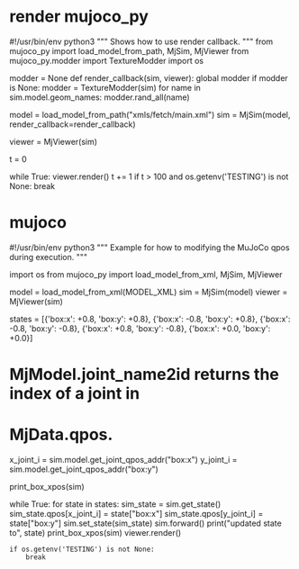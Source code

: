 
# render mujoco_py

#!/usr/bin/env python3
"""
Shows how to use render callback.
"""
from mujoco_py import load_model_from_path, MjSim, MjViewer
from mujoco_py.modder import TextureModder
import os

modder = None
def render_callback(sim, viewer):
    global modder
    if modder is None:
        modder = TextureModder(sim)
    for name in sim.model.geom_names:
        modder.rand_all(name)

model = load_model_from_path("xmls/fetch/main.xml")
sim = MjSim(model, render_callback=render_callback)

viewer = MjViewer(sim)

t = 0

while True:
    viewer.render()
    t += 1
    if t > 100 and os.getenv('TESTING') is not None:
        break


# mujoco

#!/usr/bin/env python3
"""
Example for how to modifying the MuJoCo qpos during execution.
"""

import os
from mujoco_py import load_model_from_xml, MjSim, MjViewer

model = load_model_from_xml(MODEL_XML)
sim = MjSim(model)
viewer = MjViewer(sim)

states = [{'box:x': +0.8, 'box:y': +0.8},
          {'box:x': -0.8, 'box:y': +0.8},
          {'box:x': -0.8, 'box:y': -0.8},
          {'box:x': +0.8, 'box:y': -0.8},
          {'box:x': +0.0, 'box:y': +0.0}]

# MjModel.joint_name2id returns the index of a joint in
# MjData.qpos.
x_joint_i = sim.model.get_joint_qpos_addr("box:x")
y_joint_i = sim.model.get_joint_qpos_addr("box:y")

print_box_xpos(sim)

while True:
    for state in states:
        sim_state = sim.get_state()
        sim_state.qpos[x_joint_i] = state["box:x"]
        sim_state.qpos[y_joint_i] = state["box:y"]
        sim.set_state(sim_state)
        sim.forward()
        print("updated state to", state)
        print_box_xpos(sim)
        viewer.render()

    if os.getenv('TESTING') is not None:
        break
